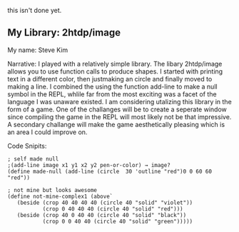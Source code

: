 this isn't done  yet. 

## My Library: 2htdp/image
My name: Steve Kim

Narrative: I played with a relatively simple library.  The libary 2htdp/image allows you to use function calls to produce shapes.  I started with printing text in a different color, then justmaking an circle and finally moved to making a line.  I combined the using the function add-line to make a null symbol in the REPL, whlile far from the most exciting was a facet of the language I was unaware existed.  I am considering utalizing this library in the form of a game.  One of the challanges will be to create a seperate window since compiling the game in the REPL will most likely not be  that impressive.  A secondary challange will make the game aesthetically pleasing which is an area I could improve on. 

Code Snipits: 
```
; self made null  
;(add-line image x1 y1 x2 y2 pen-or-color) → image?  
(define made-null (add-line (circle  30 'outline "red")0 0 60 60 "red")) 

; not mine but looks awesome
(define not-mine-complex1 (above`
   (beside (crop 40 40 40 40 (circle 40 "solid" "violet"))
           (crop 0 40 40 40 (circle 40 "solid" "red")))
   (beside (crop 40 0 40 40 (circle 40 "solid" "black"))
           (crop 0 0 40 40 (circle 40 "solid" "green")))))
```






